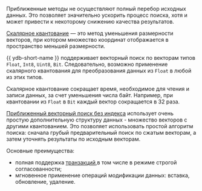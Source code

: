 Приближенные методы не осуществляют полный перебор исходных данных. Это позволяет значительно ускорить процесс поиска, хотя и может привести к некоторому снижению качества результатов.

[Скалярное квантование](../../yql/reference/udf/list/knn.md#approximate-vector-search-scalar-quantization) — это метод уменьшения размерности векторов, при котором множество координат отображается в пространство меньшей размерности.

{{ ydb-short-name }} поддерживает векторный поиск по векторам типов `Float`, `Int8`, `Uint8`, `Bit`. Следовательно, возможно применение скалярного квантования для преобразования данных из `Float` в любой из этих типов.

Скалярное квантование сокращает время, необходимое для чтения и записи данных, за счет уменьшения числа байт. Например, при квантовании из `Float` в `Bit` каждый вектор сокращается в 32 раза.

[Приближенный векторный поиск без индекса](../yql/reference/udf/list/knn.md#approximate-vector-search-examples) использует очень простую дополнительную структуру данных - множество векторов с другими квантованием. Это позволяет использовать простой алгоритм поиска: сначала грубый предварительный поиск по сжатым векторам, а затем уточнять результаты по исходным векторам.

Основные преимущества:

* полная поддержка [транзакций](../../concepts/glossary.md#transactions),в том числе в режиме строгой согласованности;
* мгновенное применение операций модификации данных: вставка, обновление, удаление.